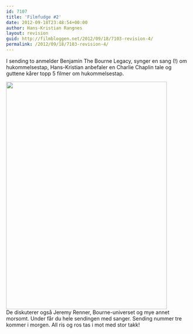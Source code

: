 ```yaml
---
id: 7107
title: 'Filmfudge #2'
date: 2012-09-18T23:48:54+00:00
author: Hans-Kristian Rangnes
layout: revision
guid: http://filmbloggen.net/2012/09/18/7103-revision-4/
permalink: /2012/09/18/7103-revision-4/
---
```

I sending to anmelder Benjamin The Bourne Legacy, synger en sang (!) om hukommelsestap, Hans-Kristian anbefaler en Charlie Chaplin tale og guttene kårer topp 5 filmer om hukommelsestap.<!--more-->

  
<a href="http://filmbloggen.net/2012/09/04/podcast-filmfudge-1/386779_137275169749499_887590406_n/" rel="attachment wp-att-6802"><img class="alignnone size-large wp-image-6802" src="http://filmbloggen.net/wp-content/uploads//2012/09/386779_137275169749499_887590406_n-438x620.jpg" alt="" width="438" height="620" /><br /> </a>De diskuterer også Jeremy Renner, Bourne-universet og mye annet morsomt. Under får du hele sendingen med sanger. Sending nummer tre kommer i morgen. All ris og ros tas i mot med stor takk!

<div>
</div>

<div>
  &nbsp;
</div>